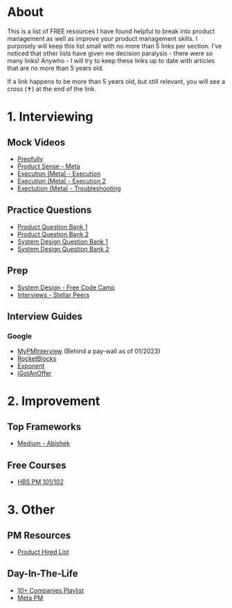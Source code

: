 # About
This is a list of FREE resources I have found helpful to break into product management as well as improve your product management skills. I purposely will keep this list small with no more than 5 links per section. I've noticed that other lists have given me decision paralysis - there were so many links! Anywho - I will try to keep these links up to date with articles that are no more than 5 years old. 

If a link happens to be more than 5 years old, but still relevant, you will see a cross (✝) at the end of the link.

# 1. Interviewing
## Mock Videos
* [Prepfully](https://prepfully.com/watch-mock-interviews)
* [Product Sense - Meta](https://youtu.be/se6Soyi2k0U)
* [Execution (Meta) - Execution](https://youtu.be/3Qx9cVRJ06I)
* [Execution (Meta) - Execution 2](https://youtu.be/_FANcClDHa8)
* [Exectution (Meta) - Troubleshooting](https://youtu.be/4Qm3S4tQqtU)
## Practice Questions
* [Product Question Bank 1](https://www.mypminterview.com/p/google-product-manager-interview-questions-1?s=r)
* [Product Question Bank 2](https://www.mypminterview.com/p/google-product-manager-interview-questions-2?s=r)
* [System Design Question Bank 1](https://www.geeksforgeeks.org/top-10-system-design-interview-questions-and-answers/)
* [System Design Question Bank 2](https://astikanand.github.io/techblogs/high-level-system-design/basics)
## Prep
* [System Design - Free Code Camp](https://www.freecodecamp.org/news/how-to-system-design-dda63ed27e26)
* [Interviews - Stellar Peers](https://stellarpeers.com/#jump-frameworks)
## Interview Guides
### Google
* [MyPMInterview](https://www.mypminterview.com/p/google-product-manager-interview-guide-1?s=r) (Behind a pay-wall as of 01/2023)
* [RocketBlocks](https://www.rocketblocks.me/blog/google-pm-interview.php)
* [Exponent](https://blog.tryexponent.com/google-product-strategy-interview/)
* [iGotAnOffer](https://igotanoffer.com/blogs/product-manager/google-product-manager-interview)

# 2. Improvement
## Top Frameworks
* [Medium - Abishek](https://medium.com/@abhishekksharma/top-11-frameworks-every-product-manager-should-know-aad46dd37b62)
## Free Courses
* [HBS PM 101/102](https://www.hbspm101.com/)


# 3. Other
## PM Resources
* [Product Hired List](https://github.com/ProductHired/open-product-management)
## Day-In-The-Life
* [10+ Companies Playlist](https://youtube.com/playlist?list=PLS09GOPjB13rHAhgiULC08OhTCsoc8lWp)
* [Meta PM](https://youtube.com/playlist?list=PLS09GOPjB13rHAhgiULC08OhTCsoc8lWp)
